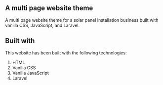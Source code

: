 ## A multi page website theme

A multi page website theme for a solar panel installation business built with vanilla CSS, JavaScript, and Laravel.

## Built with

This website has been built with the following technologies:

1. HTML
2. Vanilla CSS
3. Vanilla JavaScript
4. Laravel
